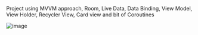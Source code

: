 Project using MVVM approach, Room, Live Data, Data Binding, View Model, View Holder, Recycler View, Card view and bit of Coroutines

![image](https://github.com/daptanque/ContactsManagerApp/assets/42044692/4d55da52-5a04-474e-9e40-89f7f4f73038)
